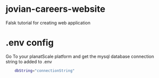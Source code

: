 # jovian-careers-website
Falsk tutorial for creating web application

# .env config

Go To your planatScale platform and get the mysql database connection string to added to .env

```bash
    dbString="connectionString"
```
